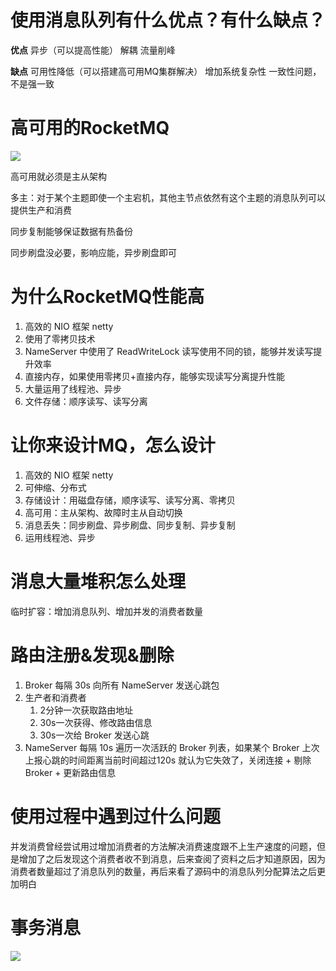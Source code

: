 # 使用消息队列有什么优点？有什么缺点？

**优点**
异步（可以提高性能）
解耦
流量削峰

**缺点**
可用性降低（可以搭建高可用MQ集群解决）
增加系统复杂性
一致性问题，不是强一致

# 高可用的RocketMQ

![](Pasted%20image%2020231227152427.png)

高可用就必须是主从架构

多主：对于某个主题即使一个主宕机，其他主节点依然有这个主题的消息队列可以提供生产和消费

同步复制能够保证数据有热备份

同步刷盘没必要，影响应能，异步刷盘即可

# 为什么RocketMQ性能高

1. 高效的 NIO 框架 netty
2. 使用了零拷贝技术
3. NameServer 中使用了 ReadWriteLock 读写使用不同的锁，能够并发读写提升效率
4. 直接内存，如果使用零拷贝+直接内存，能够实现读写分离提升性能
5. 大量运用了线程池、异步
6. 文件存储：顺序读写、读写分离

# 让你来设计MQ，怎么设计

1. 高效的 NIO 框架 netty
2. 可伸缩、分布式
3. 存储设计：用磁盘存储，顺序读写、读写分离、零拷贝
4. 高可用：主从架构、故障时主从自动切换
5. 消息丢失：同步刷盘、异步刷盘、同步复制、异步复制
6. 运用线程池、异步

# 消息大量堆积怎么处理

临时扩容：增加消息队列、增加并发的消费者数量

# 路由注册&发现&删除

1. Broker 每隔 30s 向所有 NameServer 发送心跳包
2. 生产者和消费者
   1. 2分钟一次获取路由地址
   2. 30s一次获得、修改路由信息
   3. 30s一次给 Broker 发送心跳
3. NameServer 每隔 10s 遍历一次活跃的 Broker 列表，如果某个 Broker 上次上报心跳的时间距离当前时间超过120s 就认为它失效了，关闭连接 + 剔除Broker + 更新路由信息

# 使用过程中遇到过什么问题

并发消费曾经尝试用过增加消费者的方法解决消费速度跟不上生产速度的问题，但是增加了之后发现这个消费者收不到消息，后来查阅了资料之后才知道原因，因为消费者数量超过了消息队列的数量，再后来看了源码中的消息队列分配算法之后更加明白

# 事务消息

![](Pasted%20image%2020231227152818.png)
